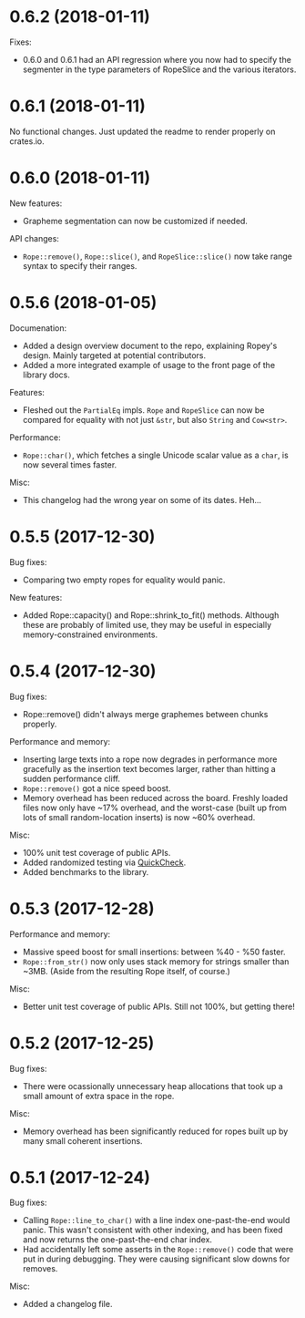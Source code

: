 # 0.6.2 (2018-01-11)

Fixes:

* 0.6.0 and 0.6.1 had an API regression where you now had to specify the
  segmenter in the type parameters of RopeSlice and the various iterators.


# 0.6.1 (2018-01-11)

No functional changes.  Just updated the readme to render properly on crates.io.


# 0.6.0 (2018-01-11)

New features:

* Grapheme segmentation can now be customized if needed.

API changes:

* `Rope::remove()`, `Rope::slice()`, and `RopeSlice::slice()` now take range syntax to specify
  their ranges.


# 0.5.6 (2018-01-05)

Documenation:

* Added a design overview document to the repo, explaining Ropey's design.  Mainly targeted at potential contributors.
* Added a more integrated example of usage to the front page of the library docs.

Features:

* Fleshed out the `PartialEq` impls.  `Rope` and `RopeSlice` can now be compared for equality with not just `&str`, but also `String` and `Cow<str>`.

Performance:

* `Rope::char()`, which fetches a single Unicode scalar value as a `char`, is now several times faster.

Misc:

* This changelog had the wrong year on some of its dates.  Heh...


# 0.5.5 (2017-12-30)

Bug fixes:

* Comparing two empty ropes for equality would panic.

New features:

* Added Rope::capacity() and Rope::shrink_to_fit() methods.  Although these are probably of limited use, they may be useful in especially memory-constrained environments.


# 0.5.4 (2017-12-30)

Bug fixes:

* Rope::remove() didn't always merge graphemes between chunks properly.

Performance and memory:

* Inserting large texts into a rope now degrades in performance more gracefully as the insertion text becomes larger, rather than hitting a sudden performance cliff.
* `Rope::remove()` got a nice speed boost.
* Memory overhead has been reduced across the board.  Freshly loaded files now only have ~17% overhead, and the worst-case (built up from lots of small random-location inserts) is now ~60% overhead.

Misc:

* 100% unit test coverage of public APIs.
* Added randomized testing via [QuickCheck](https://crates.io/crates/quickcheck).
* Added benchmarks to the library.


# 0.5.3 (2017-12-28)

Performance and memory:

* Massive speed boost for small insertions: between %40 - %50 faster.
* `Rope::from_str()` now only uses stack memory for strings smaller than ~3MB. (Aside from the resulting Rope itself, of course.)

Misc:

* Better unit test coverage of public APIs.  Still not 100%, but getting there!


# 0.5.2 (2017-12-25)

Bug fixes:

* There were ocassionally unnecessary heap allocations that took up a small amount of extra space in the rope.

Misc:

* Memory overhead has been significantly reduced for ropes built up by many small coherent insertions.


# 0.5.1 (2017-12-24)

Bug fixes:

* Calling `Rope::line_to_char()` with a line index one-past-the-end would panic.  This wasn't consistent with other indexing, and has been fixed and now returns the one-past-the-end char index.
* Had accidentally left some asserts in the `Rope::remove()` code that were put in during debugging.  They were causing significant slow downs for removes.

Misc:

* Added a changelog file.
